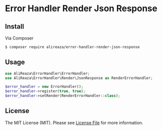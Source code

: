 # Error Handler Render Json Response


## Install

Via Composer
```bash
$ composer require alireaza/error-handler-render-json-response
```


## Usage

```php
use AliReaza\ErrorHandler\ErrorHandler;
use AliReaza\ErrorHandler\Render\JsonResponse as RenderErrorHandler;

$error_handler = new ErrorHandler();
$error_handler->register(true, true);
$error_handler->setRender(RenderErrorHandler::class);
```


## License

The MIT License (MIT). Please see [License File](LICENSE) for more information.